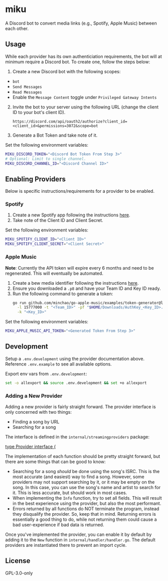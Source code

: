 # miku

A Discord bot to convert media links (e.g., Spotify, Apple Music)
between each other.

## Usage

While each provider has its own authenticiation requirements, the bot
will at minimum require a Discord bot. To create one, follow the steps
below:

1. Create a new Discord bot with the following scopes:
 - `bot`
 - `Send Messages`
 - `Read Messages`
 - Enable the `Message Content` toggle under `Privileged Gateway Intents`
2. Invite the bot to your server using the following URL (change the
   client ID to your bot's client ID).
    ```
    https://discord.com/api/oauth2/authorize?client_id=<client_id>&permissions=3072&scope=bot
    ```
3. Generate a Bot Token and take note of it.

Set the following environment variables:

```bash
MIKU_DISCORD_TOKEN="<Discord Bot Token From Step 3>"
# Optional: Limit to single channel.
MIKU_DISCORD_CHANNEL_ID="<Discord Channel ID>"
```

## Enabling Providers

Below is specific instructions/requirements for a provider to be
enabled.

### Spotify

1. Create a new Spotify app following the instructions
   [here](https://developer.spotify.com/documentation/general/guides/app-settings/#register-your-app).
2. Take note of the Client ID and Client Secret.

Set the following environment variables:

```bash
MIKU_SPOTIFY_CLIENT_ID="<Client ID>"
MIKU_SPOTIFY_CLIENT_SECRET="<Client Secret>"
```

### Apple Music

**Note**: Currently the API token will expire every 6 months and need
to be regenerated. This will eventually be automated.

1. Create a bew media identifier following the instructions
   [here](https://developer.apple.com/help/account/configure-app-capabilities/create-a-media-identifier-and-private-key/).
2. Ensure you downloaded a `.p8` and have your Team ID and Key ID ready.
3. Run the following command to generate a token:
    ```bash
    go run github.com/minchao/go-apple-music/examples/token-generator@latest \
      -l 15777000 -t "<Team_ID>" -pf "$HOME/Downloads/AuthKey_<Key_ID>.p8" \
      -k "<Key_ID>"
    ```

Set the following environment variables:

```bash
MIKU_APPLE_MUSIC_API_TOKEN="<Generated Token From Step 3>"
```

## Development

Setup a `.env.development` using the provider documentation above.
Reference `.env.example` to see all available options.

Export env vars from `.env.development`:

```bash
set -o allexport && source .env.development && set +o allexport
```

### Adding a New Provider

Adding a new provider is fairly straight forward. The provider interface
is only concerned with two things:

 * Finding a song by URL
 * Searching for a song

The interface is defined in the `internal/streamingproviders` package: 

[type Provider interface {](https://github.com/jaredallard/miku/blob/aedf76bdb5c51e62b21f1420a8657e3216e4b753/internal/streamingproviders/streamingproviders.go#L86-L97)

The implementation of each function should be pretty straight forward,
but there are some things that can be good to know:

* Searching for a song _should_ be done using the song's ISRC. This is
  the most accurate (and easiest) way to find a song. However, some
  providers may not support searching by it, or it may be empty on the
  song. In this case, you can use the song's name and artist to search
  for it. This is less accurate, but should work in most cases.
* When implementing the `Info` function, try to set all fields. This
  will result in the best experience using the provider, but also the
  most performant.
* Errors returned by all functions do NOT terminate the program, instead
  they disqualify the provider. So, keep that in mind. Returning errors
  is essentially a good thing to do, while not returning them could
  cause a bad user-experience if bad data is returned.

Once you've implemented the provider, you can enable it by default by
adding it to the `New` function in `internal/handler/handler.go`. The
default providers are instantiated there to prevent an import cycle.

## License

GPL-3.0-only
